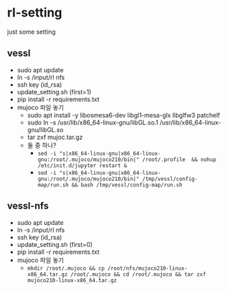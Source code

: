 # rl-setting
just some setting 


## vessl

- sudo apt update
- ln -s /input/rl nfs
- ssh key (id_rsa)
- update_setting.sh (first=1)  
- pip install -r requirements.txt
- mujoco 파일 놓기  
  - sudo apt install -y libosmesa6-dev libgl1-mesa-glx libglfw3 patchelf
  - sudo ln -s /usr/lib/x86_64-linux-gnu/libGL.so.1 /usr/lib/x86_64-linux-gnu/libGL.so
  - tar zxf mujoc.tar.gz  
  - 둘 중 하나?
    - `sed -i "s|x86_64-linux-gnu|x86_64-linux-gnu:/root/.mujoco/mujoco210/bin|" /root/.profile  && nohup /etc/init.d/jupyter restart &`
    - `sed -i "s|x86_64-linux-gnu|x86_64-linux-gnu:/root/.mujoco/mujoco210/bin|" /tmp/vessl/config-map/run.sh && bash /tmp/vessl/config-map/run.sh`

## vessl-nfs
- sudo apt update
- ln -s /input/rl nfs
- ssh key (id_rsa)
- update_setting.sh (first=0)  
- pip install -r requirements.txt
- mujoco 파일 놓기  
  - `mkdir /root/.mujoco && cp /root/nfs/mujoco210-linux-x86_64.tar.gz /root/.mujoco && cd /root/.mujoco && tar zxf mujoco210-linux-x86_64.tar.gz`
